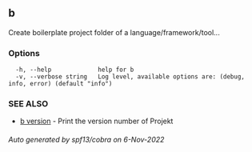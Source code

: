 ## b

Create boilerplate project folder of a language/framework/tool...

### Options

```
  -h, --help             help for b
  -v, --verbose string   Log level, available options are: (debug, info, error) (default "info")
```

### SEE ALSO

* [b version](b_version.md)	 - Print the version number of Projekt

###### Auto generated by spf13/cobra on 6-Nov-2022
